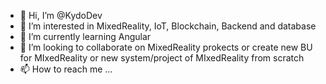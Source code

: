 - 👋 Hi, I’m @KydoDev
- 👀 I’m interested in MixedReality, IoT, Blockchain, Backend and database
- 🌱 I’m currently learning Angular
- 💞️ I’m looking to collaborate on MixedReality prokects or create new BU for MIxedReality or new system/project of MIxedReality from scratch
- 📫 How to reach me ... 

 
<!---
KydoDev/KydoDev is a ✨ special ✨ repository because its `README.md` (this file) appears on your GitHub profile.
You can click the Preview link to take a look at your changes.
--->
